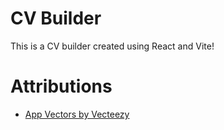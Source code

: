 # CV Builder
This is a CV builder created using React and Vite!

# Attributions
* [App Vectors by Vecteezy](https://www.vecteezy.com/free-vector/app)
